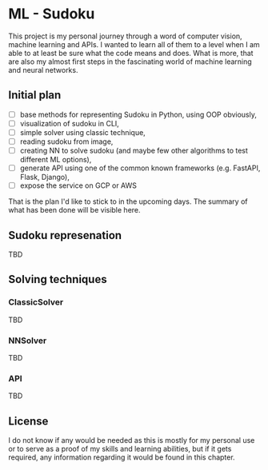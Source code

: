 ML - Sudoku
===========

This project is my personal journey through a word of computer vision, machine learning and APIs. I wanted to learn all 
of them to a level when I am able to at least be sure what the code means and does. What is more, that are also my 
almost first steps in the fascinating world of machine learning and neural networks.

## Initial plan

- [ ] base methods for representing Sudoku in Python, using OOP obviously,
- [ ] visualization of sudoku in CLI,
- [ ] simple solver using classic technique,
- [ ] reading sudoku from image,
- [ ] creating NN to solve sudoku (and maybe few other algorithms to test different ML options),
- [ ] generate API using one of the common known frameworks (e.g. FastAPI, Flask, Django),
- [ ] expose the service on GCP or AWS

That is the plan I'd like to stick to in the upcoming days. The summary of what has been done will be visible here.

## Sudoku represenation

TBD

## Solving techniques

### ClassicSolver

TBD

### NNSolver

TBD

### API

TBD

## License

I do not know if any would be needed as this is mostly for my personal use or to serve as a proof of my skills and 
learning abilities, but if it gets required, any information regarding it would be found in this chapter.
